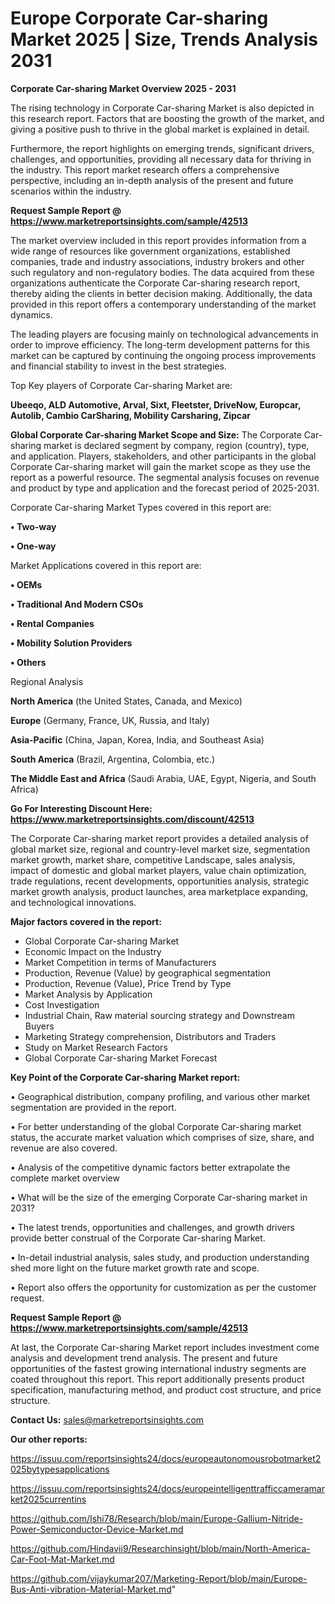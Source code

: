 # Europe Corporate Car-sharing Market 2025 | Size, Trends Analysis 2031

<Strong> Corporate Car-sharing Market Overview 2025 - 2031</strong>

The rising technology in Corporate Car-sharing Market is also depicted in this research report. Factors that are boosting the growth of the market, and giving a positive push to thrive in the global market is explained in detail.

Furthermore, the report highlights on emerging trends, significant drivers, challenges, and opportunities, providing all necessary data for thriving in the industry. This report market research offers a comprehensive perspective, including an in-depth analysis of the present and future scenarios within the industry.

<strong>Request Sample Report @ <a href=https://www.marketreportsinsights.com/sample/42513>https://www.marketreportsinsights.com/sample/42513</a></strong>

The market overview included in this report provides information from a wide range of resources like government organizations, established companies, trade and industry associations, industry brokers and other such regulatory and non-regulatory bodies. The data acquired from these organizations authenticate the Corporate Car-sharing research report, thereby aiding the clients in better decision making. Additionally, the data provided in this report offers a contemporary understanding of the market dynamics.

The leading players are focusing mainly on technological advancements in order to improve efficiency. The long-term development patterns for this market can be captured by continuing the ongoing process improvements and financial stability to invest in the best strategies.

Top Key players of Corporate Car-sharing Market are:

<strong>Ubeeqo, ALD Automotive, Arval, Sixt, Fleetster, DriveNow, Europcar, Autolib, Cambio CarSharing, Mobility Carsharing, Zipcar</strong>

<strong><b>Global Corporate Car-sharing Market Scope and Size:</b></strong>
The Corporate Car-sharing market is declared segment by company, region (country), type, and application. Players, stakeholders, and other participants in the global Corporate Car-sharing market will gain the market scope as they use the report as a powerful resource. The segmental analysis focuses on revenue and product by type and application and the forecast period of 2025-2031.

Corporate Car-sharing Market Types covered in this report are:

<strong>•  Two-way

•  One-way</strong>

Market Applications covered in this report are:

<strong>•  OEMs

•  Traditional And Modern CSOs

•  Rental Companies

•  Mobility Solution Providers

•  Others</strong> 

Regional Analysis

<strong>North America</strong> (the United States, Canada, and Mexico)

<strong>Europe</strong> (Germany, France, UK, Russia, and Italy)

<strong>Asia-Pacific</strong> (China, Japan, Korea, India, and Southeast Asia)

<strong>South America</strong> (Brazil, Argentina, Colombia, etc.)

<strong>The Middle East and Africa</strong> (Saudi Arabia, UAE, Egypt, Nigeria, and South Africa)

<strong>Go For Interesting Discount Here: <a href=https://www.marketreportsinsights.com/discount/42513>https://www.marketreportsinsights.com/discount/42513</a></strong>

The Corporate Car-sharing market report provides a detailed analysis of global market size, regional and country-level market size, segmentation market growth, market share, competitive Landscape, sales analysis, impact of domestic and global market players, value chain optimization, trade regulations, recent developments, opportunities analysis, strategic market growth analysis, product launches, area marketplace expanding, and technological innovations.

<strong><b>Major factors covered in the report:</b></strong>
<ul>
  <li>Global Corporate Car-sharing Market </li>
  <li>Economic Impact on the Industry</li>
  <li>Market Competition in terms of Manufacturers</li>
  <li>Production, Revenue (Value) by geographical segmentation</li>
  <li>Production, Revenue (Value), Price Trend by Type</li>
  <li>Market Analysis by Application</li>
  <li>Cost Investigation</li>
  <li>Industrial Chain, Raw material sourcing strategy and Downstream Buyers</li>
  <li>Marketing Strategy comprehension, Distributors and Traders</li>
  <li>Study on Market Research Factors</li>
  <li>Global Corporate Car-sharing Market Forecast</li>
</ul>

<strong><b>Key Point of the Corporate Car-sharing Market report:</b></strong>

• Geographical distribution, company profiling, and various other market segmentation are provided in the report.

• For better understanding of the global Corporate Car-sharing market status, the accurate market valuation which comprises of size, share, and revenue are also covered.

• Analysis of the competitive dynamic factors better extrapolate the complete market overview

• What will be the size of the emerging Corporate Car-sharing market in 2031?

• The latest trends, opportunities and challenges, and growth drivers provide better construal of the Corporate Car-sharing Market.

• In-detail industrial analysis, sales study, and production understanding shed more light on the future market growth rate and scope.

• Report also offers the opportunity for customization as per the customer request.

<strong>Request Sample Report @ <a href=https://www.marketreportsinsights.com/sample/42513>https://www.marketreportsinsights.com/sample/42513</a></strong>

At last, the Corporate Car-sharing Market report includes investment come analysis and development trend analysis. The present and future opportunities of the fastest growing international industry segments are coated throughout this report. This report additionally presents product specification, manufacturing method, and product cost structure, and price structure.

<strong>Contact Us:</strong>
sales@marketreportsinsights.com

<strong>Our other reports:</strong>

<a href=https://issuu.com/reportsinsights24/docs/europeautonomousrobotmarket2025bytypesapplications>https://issuu.com/reportsinsights24/docs/europeautonomousrobotmarket2025bytypesapplications</a>

<a href=https://issuu.com/reportsinsights24/docs/europeintelligenttrafficcameramarket2025currentins>https://issuu.com/reportsinsights24/docs/europeintelligenttrafficcameramarket2025currentins</a>

<a href=https://github.com/Ishi78/Research/blob/main/Europe-Gallium-Nitride-Power-Semiconductor-Device-Market.md>https://github.com/Ishi78/Research/blob/main/Europe-Gallium-Nitride-Power-Semiconductor-Device-Market.md</a>

<a href=https://github.com/Hindavii9/Researchinsight/blob/main/North-America-Car-Foot-Mat-Market.md>https://github.com/Hindavii9/Researchinsight/blob/main/North-America-Car-Foot-Mat-Market.md</a>

<a href=https://github.com/vijaykumar207/Marketing-Report/blob/main/Europe-Bus-Anti-vibration-Material-Market.md>https://github.com/vijaykumar207/Marketing-Report/blob/main/Europe-Bus-Anti-vibration-Material-Market.md</a>"
